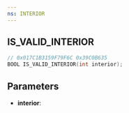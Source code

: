 ```yaml
---
ns: INTERIOR
---
```

## IS_VALID_INTERIOR

```c
// 0x017C1B3159F79F6C 0x39C0B635
BOOL IS_VALID_INTERIOR(int interior);
```

## Parameters
* **interior**:
